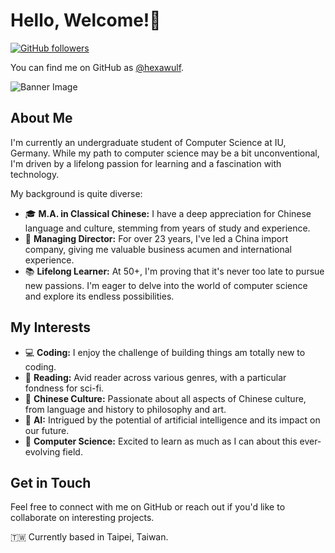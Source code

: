 # Hello, Welcome!👋

[![GitHub followers](https://img.shields.io/github/followers/hexawulf?style=social)](https://github.com/hexawulf/followers)

You can find me on GitHub as [@hexawulf](https://github.com/hexawulf).

![Banner Image](https://github.com/hexawulf/hexawulf/blob/main/0xWulf_Banner_ChatGPT%20Image%20Mar%2030,%202025,%2007_46_40%20AM.png)

## About Me

I'm currently an undergraduate student of Computer Science at IU, Germany.  While my path to computer science may be a bit unconventional, I'm driven by a lifelong passion for learning and a fascination with technology.

My background is quite diverse:

* 🎓 **M.A. in Classical Chinese:**  I have a deep appreciation for Chinese language and culture, stemming from years of study and experience.
* 💼 **Managing Director:** For over 23 years, I've led a China import company, giving me valuable business acumen and international experience.
* 📚 **Lifelong Learner:**  At 50+, I'm proving that it's never too late to pursue new passions. I'm eager to delve into the world of computer science and explore its endless possibilities.

## My Interests

* 💻 **Coding:** I enjoy the challenge of building things am totally new to coding.
* 📖 **Reading:**  Avid reader across various genres, with a particular fondness for sci-fi.
* 🐉 **Chinese Culture:**  Passionate about all aspects of Chinese culture, from language and history to philosophy and art.
* 🤖 **AI:**  Intrigued by the potential of artificial intelligence and its impact on our future.
* 🔬 **Computer Science:**  Excited to learn as much as I can about this ever-evolving field.

## Get in Touch

Feel free to connect with me on GitHub or reach out if you'd like to collaborate on interesting projects.

🇹🇼 Currently based in Taipei, Taiwan.
